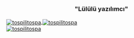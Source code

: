 <h3 align="center">"Lülülü yazılımcı"</h3>
<a href="#" target="_blank">
  <img align="center" src="https://github-readme-stats.vercel.app/api?username=tospilitospa&hide=contribs&show_icons=true&locale=en&theme=dark" alt="tospilitospa" />
</a>
<a href="#" target="_blank">
  <img align="center" src="https://github-readme-stats.vercel.app/api/top-langs?username=tospilitospa&show_icons=true&locale=en&layout=compact&theme=dark&hide=jupyter%20notebook" alt="tospilitospa" />
</a>

<br>
<a href="#" target="_blank" align="left">
  <img src="https://komarev.com/ghpvc/?username=tospilitospa&label=Profile%20views&color=0e75b6&style=flat" alt="tospilitospa" />
</a>

